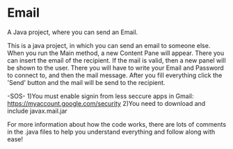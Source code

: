 # Email
A Java project, where you can send an Email.

This is a java project, in which you can send an email to someone else. When you run the Main method, 
a new Content Pane will appear. There you can insert the email of the recipient. If the mail is valid, then a new panel
will be shown to the user. There you will have to write your Email and Password to connect to, and then the mail message.
After you fill everything click the 'Send' button and the mail will be send to the recipient.

-SOS-
1)You must enable signin from less seccure apps in Gmail: https://myaccount.google.com/security
2)You need to download and include javax.mail.jar

For more information about how the code works, there are lots of comments in the .java files to help you understand everything and follow along with ease!
